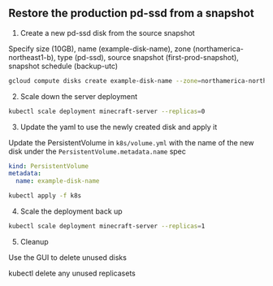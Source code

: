 ## Restore the production pd-ssd from a snapshot

1. Create a new pd-ssd disk from the source snapshot

Specify size (10GB), name (example-disk-name), zone (northamerica-northeast1-b), type (pd-ssd), source snapshot (first-prod-snapshot), snapshot schedule (backup-utc)

```bash
gcloud compute disks create example-disk-name --zone=northamerica-northeast1-b --source-snapshot=first-prod-snapshot --size=10GB --type=pd-ssd --resource-policies=backup-utc
```

2. Scale down the server deployment

```bash
kubectl scale deployment minecraft-server --replicas=0
```

3. Update the yaml to use the newly created disk and apply it

Update the PersistentVolume in `k8s/volume.yml` with the name of the new disk under the `PersistentVolume.metadata.name` spec

```yaml
kind: PersistentVolume
metadata:
  name: example-disk-name
```

```bash
kubectl apply -f k8s
```

4. Scale the deployment back up

```bash
kubectl scale deployment minecraft-server --replicas=1
```

5. Cleanup

Use the GUI to delete unused disks

kubectl delete any unused replicasets
